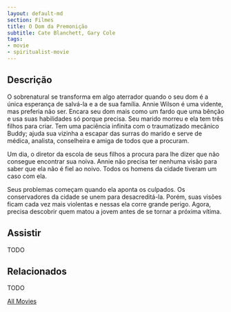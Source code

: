 ```yaml
---
layout: default-md
section: Filmes
title: O Dom da Premonição
subtitle: Cate Blanchett, Gary Cole
tags: 
- movie
- spiritualist-movie
---
```


## Descrição
O sobrenatural se transforma em algo aterrador quando o seu dom é a única esperança de salvá-la  e a de sua família. 
Annie Wilson é uma vidente, mas preferia não ser. Encara seu dom mais como um fardo que uma bênção e usa suas habilidades só porque precisa. Seu marido morreu e ela tem três filhos para criar. Tem uma paciência infinita com o traumatizado mecânico Buddy; ajuda sua vizinha a escapar das surras do marido e serve de médica, analista, conselheira e amiga de todos que a procuram. 

Um dia, o diretor da escola de seus filhos a procura para lhe dizer que não consegue encontrar sua noiva. Annie não precisa ter nenhuma visão para saber que ela não é fiel ao noivo. Todos os homens da cidade tiveram um caso com ela. 

Seus problemas começam quando ela aponta os culpados. Os conservadores da cidade se unem para desacreditá-la. Porém, suas visões ficam cada vez mais violentas e nessas ela corre grande perigo. Agora, precisa descobrir quem matou a jovem antes de se tornar a próxima vítima.

## Assistir
TODO

## Relacionados
TODO


<a href="/movies" class="button">All Movies</a>